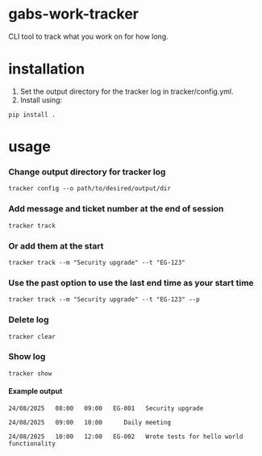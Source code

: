 # gabs-work-tracker
CLI tool to track what you work on for how long.

# installation
1. Set the output directory for the tracker log in tracker/config.yml.
2. Install using:
```
pip install .
```

# usage
### Change output directory for tracker log
```
tracker config --o path/to/desired/output/dir
```
### Add message and ticket number at the end of session
```
tracker track
```
### Or add them at the start
```
tracker track --m "Security upgrade" --t "EG-123"
```
### Use the past option to use the last end time as your start time
```
tracker track --m "Security upgrade" --t "EG-123" --p
```
### Delete log
```
tracker clear
```
### Show log
```
tracker show
```
#### Example output
```
24/08/2025   08:00   09:00   EG-001   Security upgrade

24/08/2025   09:00   10:00      Daily meeting

24/08/2025   10:00   12:00   EG-002   Wrote tests for hello world functionality
```
